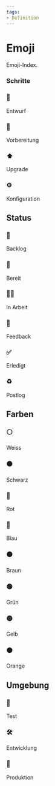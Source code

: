 ```yaml
---
tags:
- Definition
---
```

# Emoji

Emoji-Index.

### Schritte

### 🚧

Entwurf

### 📝

Vorbereitung

### ⬆️

Upgrade

### ⚙️

Konfiguration

## Status

### 🎒

Backlog

### 🏁

Bereit

### 🧑‍💻

In Arbeit

### 💬

Feedback
### ✅

Erledigt

### ♻️

Postlog

## Farben

### ⚪

Weiss

### ⚫

Schwarz

### 🔴

Rot

### 🔵

Blau

### 🟤

Braun

### 🟢

Grün

### 🟡

Gelb

### 🟠

Orange

## Umgebung

### 🔬

Test

### 🛠️

Entwicklung

### 🚀

Produktion